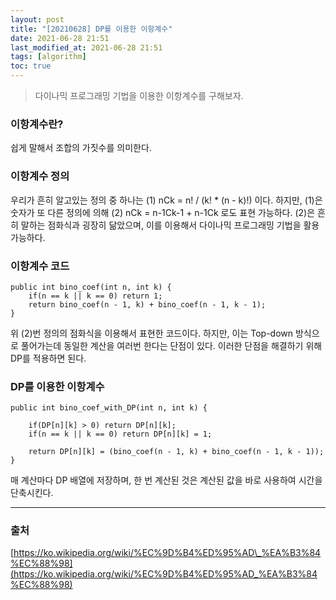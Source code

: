 ```yaml
---
layout: post
title: "[20210628] DP를 이용한 이항계수"
date: 2021-06-28 21:51
last_modified_at: 2021-06-28 21:51
tags: [algorithm]
toc: true
---
```


> 다이나믹 프로그래밍 기법을 이용한 이항계수를 구해보자.

### 이항계수란?

쉽게 말해서 조합의 가짓수를 의미한다.

### 이항계수 정의

우리가 흔히 알고있는 정의 중 하나는
(1) nCk = n! / (k! \* (n - k)!) 이다.
하지만, (1)은 숫자가
또 다른 정의에 의해
(2) nCk = n-1Ck-1 + n-1Ck
로도 표현 가능하다.
(2)은 흔히 말하는 점화식과 굉장히 닮았으며, 이를 이용해서 다이나믹 프로그래밍 기법을 활용가능하다.

### 이항계수 코드

    public int bino_coef(int n, int k) {
        if(n == k || k == 0) return 1;
        return bino_coef(n - 1, k) + bino_coef(n - 1, k - 1);
    }

위 (2)번 정의의 점화식을 이용해서 표현한 코드이다.
하지만, 이는 Top-down 방식으로 풀어가는데 동일한 계산을 여러번 한다는 단점이 있다.
이러한 단점을 해결하기 위해 DP를 적용하면 된다.

### DP를 이용한 이항계수

    public int bino_coef_with_DP(int n, int k) {

        if(DP[n][k] > 0) return DP[n][k];
        if(n == k || k == 0) return DP[n][k] = 1;

        return DP[n][k] = (bino_coef(n - 1, k) + bino_coef(n - 1, k - 1));
    }

매 계산마다 DP 배열에 저장하며, 한 번 계산된 것은 계산된 값을 바로 사용하여 시간을 단축시킨다.

---

### 출처

[https://ko.wikipedia.org/wiki/%EC%9D%B4%ED%95%AD\_%EA%B3%84%EC%88%98](https://ko.wikipedia.org/wiki/%EC%9D%B4%ED%95%AD_%EA%B3%84%EC%88%98)
